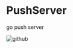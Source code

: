 PushServer
==========

go push server



![github](https://raw.githubusercontent.com/shawnfeng/imagsbed/master/client_state.jpg "client_state") 
